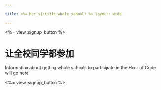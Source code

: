 ```yaml
---

title: <%= hoc_s(:title_whole_school) %> layout: wide

---
```


<%= view :signup_button %>

# 让全校同学都参加

Information about getting whole schools to participate in the Hour of Code will go here.

<%= view :signup_button %>